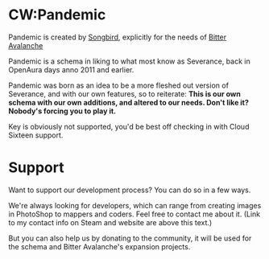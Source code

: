 # CW:Pandemic

Pandemic is created by [Songbird](http://steamcommunity.com/id/AlwaysANightmare/), explicitly for the needs of [Bitter Avalanche](http://bitter-avalanche.net/index.php)

Pandemic is a schema in liking to what most know as Severance, back in OpenAura days anno 2011 and earlier.

Pandemic was born as an idea to be a more fleshed out version of Severance, and with our own features, so to reiterate: **This is our own schema with our own additions, and altered to our needs. Don't like it? Nobody's forcing you to play it.**

Key is obviously not supported, you'd be best off checking in with Cloud Sixteen support.

# Support

Want to support our development process? You can do so in a few ways.

We're always looking for developers, which can range from creating images in PhotoShop to mappers and coders. Feel free to contact me about it. (Link to my contact info on Steam and website are above this text.)

But you can also help us by donating to the community, it will be used for the schema and Bitter Avalanche's expansion projects.
